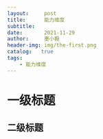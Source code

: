 ```yaml
---
layout:     post
title:      能力维度
subtitle:   
date:       2021-11-29
author:     墨小毅
header-img: img/the-first.png
catalog:   true
tags:
    - 能力维度
---
```

# 一级标题
## 二级标题

